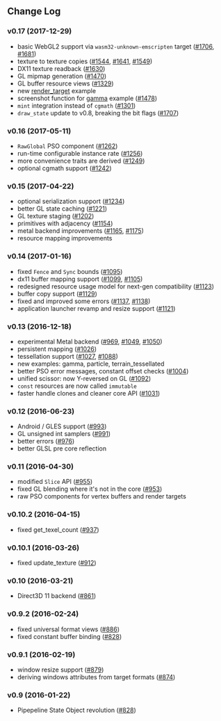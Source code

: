 ## Change Log

### v0.17 (2017-12-29)
  - basic WebGL2 support via `wasm32-unknown-emscripten` target ([#1706](https://github.com/gfx-rs/gfx/pull/1706), [#1681](https://github.com/gfx-rs/gfx/pull/1681))
  - texture to texture copies ([#1544](https://github.com/gfx-rs/gfx/pull/1544), [#1641](https://github.com/gfx-rs/gfx/pull/1641), [#1549](https://github.com/gfx-rs/gfx/pull/1549))
  - DX11 texture readback ([#1630](https://github.com/gfx-rs/gfx/pull/1630))
  - GL mipmap generation ([#1470](https://github.com/gfx-rs/gfx/pull/1470))
  - GL buffer resource views ([#1329](https://github.com/gfx-rs/gfx/pull/1329))
  - new [render_target](examples/render_target) example
  - screenshot function for [gamma](examples/gamma) example ([#1478](https://github.com/gfx-rs/gfx/pull/1478))
  - `mint` integration instead of `cgmath` ([#1301](https://github.com/gfx-rs/gfx/pull/1301))
  - `draw_state` update to v0.8, breaking the bit flags ([#1707](https://github.com/gfx-rs/gfx/pull/1707))

### v0.16 (2017-05-11)
  - `RawGlobal` PSO component ([#1262](https://github.com/gfx-rs/gfx/pull/1262))
  - run-time configurable instance rate ([#1256](https://github.com/gfx-rs/gfx/pull/1256))
  - more convenience traits are derived ([#1249](https://github.com/gfx-rs/gfx/pull/1249))
  - optional cgmath support ([#1242](https://github.com/gfx-rs/gfx/pull/1242))

### v0.15 (2017-04-22)
  - optional serialization support ([#1234](https://github.com/gfx-rs/gfx/pull/1234))
  - better GL state caching ([#1221](https://github.com/gfx-rs/gfx/pull/1221))
  - GL texture staging ([#1202](https://github.com/gfx-rs/gfx/pull/1202))
  - primitives with adjacency ([#1154](https://github.com/gfx-rs/gfx/pull/1154))
  - metal backend improvements ([#1165](https://github.com/gfx-rs/gfx/pull/1165), [#1175](https://github.com/gfx-rs/gfx/pull/1175))
  - resource mapping improvements

### v0.14 (2017-01-16)
  - fixed `Fence` and `Sync` bounds ([#1095](https://github.com/gfx-rs/gfx/pull/1095))
  - dx11 buffer mapping support ([#1099](https://github.com/gfx-rs/gfx/pull/1099), [#1105](https://github.com/gfx-rs/gfx/pull/1105))
  - redesigned resource usage model for next-gen compatibility ([#1123](https://github.com/gfx-rs/gfx/pull/1123))
  - buffer copy support ([#1129](https://github.com/gfx-rs/gfx/pull/1129))
  - fixed and improved some errors ([#1137](https://github.com/gfx-rs/gfx/pull/1137), [#1138](https://github.com/gfx-rs/gfx/pull/1138))
  - application launcher revamp and resize support ([#1121](https://github.com/gfx-rs/gfx/pull/1121))

### v0.13 (2016-12-18)
  - experimental Metal backend ([#969](https://github.com/gfx-rs/gfx/pull/969), [#1049](https://github.com/gfx-rs/gfx/pull/1049), [#1050](https://github.com/gfx-rs/gfx/pull/1050))
  - persistent mapping ([#1026](https://github.com/gfx-rs/gfx/pull/1026))
  - tessellation support ([#1027](https://github.com/gfx-rs/gfx/pull/1027), [#1088](https://github.com/gfx-rs/gfx/pull/1088))
  - new examples: gamma, particle, terrain_tessellated
  - better PSO error messages, constant offset checks ([#1004](https://github.com/gfx-rs/gfx/pull/1004))
  - unified scissor: now Y-reversed on GL ([#1092](https://github.com/gfx-rs/gfx/pull/1092))
  - `const` resources are now called `immutable`
  - faster handle clones and cleaner core  API ([#1031](https://github.com/gfx-rs/gfx/pull/1031))

### v0.12 (2016-06-23)
  - Android / GLES support ([#993](https://github.com/gfx-rs/gfx/pull/993))
  - GL unsigned int samplers ([#991](https://github.com/gfx-rs/gfx/pull/991))
  - better errors ([#976](https://github.com/gfx-rs/gfx/pull/976))
  - better GLSL pre core reflection

### v0.11 (2016-04-30)
  - modified `Slice` API ([#955](https://github.com/gfx-rs/gfx/pull/955))
  - fixed GL blending where it's not in the core ([#953](https://github.com/gfx-rs/gfx/pull/953))
  - raw PSO components for vertex buffers and render targets

### v0.10.2 (2016-04-15)
  - fixed get_texel_count ([#937](https://github.com/gfx-rs/gfx/pull/937))

### v0.10.1 (2016-03-26)
  - fixed update_texture ([#912](https://github.com/gfx-rs/gfx/pull/912))

### v0.10 (2016-03-21)
  - Direct3D 11 backend ([#861](https://github.com/gfx-rs/gfx/pull/861))

### v0.9.2 (2016-02-24)
  - fixed universal format views ([#886](https://github.com/gfx-rs/gfx/pull/886))
  - fixed constant buffer binding ([#828](https://github.com/gfx-rs/gfx/pull/828))

### v0.9.1 (2016-02-19)
  - window resize support ([#879](https://github.com/gfx-rs/gfx/pull/879))
  - deriving windows attributes from target formats ([#874](https://github.com/gfx-rs/gfx/pull/874))

### v0.9 (2016-01-22)
  - Pipepeline State Object revolution ([#828](https://github.com/gfx-rs/gfx/pull/828))
